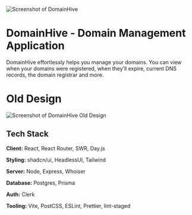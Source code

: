 ![Screenshot of DomainHive](https://raw.githubusercontent.com/mohammedyh/domain-manager/master/domainhive-new-design.png)

# DomainHive - Domain Management Application

DomainHive effortlessly helps you manage your domains. You can view when your domains were registered, when they’ll expire, current DNS records, the domain registrar and more.

# Old Design

![Screenshot of DomainHive Old Design](https://raw.githubusercontent.com/mohammedyh/domain-manager/master/domainhive-old-design.png)

## Tech Stack

**Client:** React, React Router, SWR, Day.js

**Styling:** shadcn/ui, HeadlessUI, Tailwind

**Server:** Node, Express, Whoiser

**Database:** Postgres, Prisma

**Auth:** Clerk

**Tooling:** Vite, PostCSS, ESLint, Prettier, lint-staged
